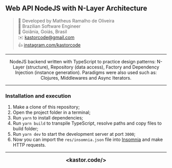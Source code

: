 ## Web API NodeJS with N-Layer Architecture

> 👷 Developed by Matheus Ramalho de Oliveira  
🔨 Brazilian Software Engineer  
🏡 Goiânia, Goiás, Brasil  
✉️ kastorcode@gmail.com  
👍 [instagram.com/kastorcode](https://instagram.com/kastorcode)

---

<p align="center">
  NodeJS backend written with TypeScript to practice design patterns: N-Layer (structure), Repository (data access), Factory and Dependency Injection (instance generation). Paradigms were also used such as: Clojures, Middlewares and Async Iterators.
</p>

---

### Installation and execution

1. Make a clone of this repository;
2. Open the project folder in a terminal;
3. Run `yarn` to install dependencies;
4. Run `yarn build` to transpile TypeScript, resolve paths and copy files to build folder;
5. Run `yarn dev` to start the development server at port `3000`;
6. Now you can import the `res/insomnia.json` file into [Insomnia](https://insomnia.rest) and make HTTP requests.

---

<p align="center">
  <big><b>&lt;kastor.code/&gt;</b></big>
</p>